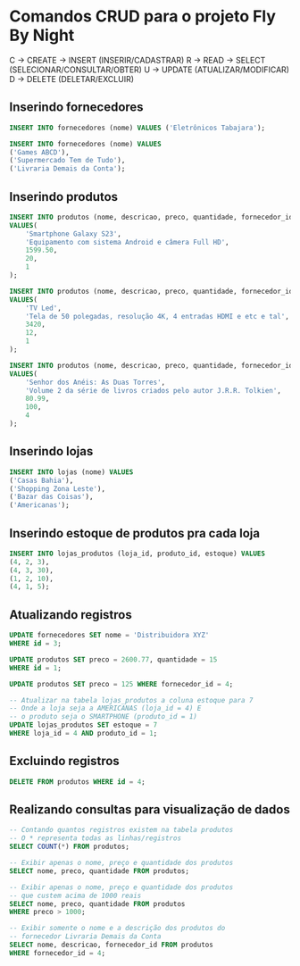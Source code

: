 # Comandos CRUD para o projeto Fly By Night

C -> CREATE -> INSERT (INSERIR/CADASTRAR)
R -> READ -> SELECT (SELECIONAR/CONSULTAR/OBTER)
U -> UPDATE (ATUALIZAR/MODIFICAR)
D -> DELETE (DELETAR/EXCLUIR)

## Inserindo fornecedores

```sql
INSERT INTO fornecedores (nome) VALUES ('Eletrônicos Tabajara');

INSERT INTO fornecedores (nome) VALUES
('Games ABCD'),
('Supermercado Tem de Tudo'),
('Livraria Demais da Conta');
```

## Inserindo produtos

```sql
INSERT INTO produtos (nome, descricao, preco, quantidade, fornecedor_id)
VALUES(
    'Smartphone Galaxy S23',
    'Equipamento com sistema Android e câmera Full HD',
    1599.50,
    20,
    1
);

INSERT INTO produtos (nome, descricao, preco, quantidade, fornecedor_id)
VALUES(
    'TV Led',
    'Tela de 50 polegadas, resolução 4K, 4 entradas HDMI e etc e tal',
    3420,
    12,
    1
);

INSERT INTO produtos (nome, descricao, preco, quantidade, fornecedor_id)
VALUES(
    'Senhor dos Anéis: As Duas Torres',
    'Volume 2 da série de livros criados pelo autor J.R.R. Tolkien',
    80.99,
    100,
    4
);
```

## Inserindo lojas

```sql
INSERT INTO lojas (nome) VALUES
('Casas Bahia'),
('Shopping Zona Leste'),
('Bazar das Coisas'),
('Americanas');
```

## Inserindo estoque de produtos pra cada loja

```sql
INSERT INTO lojas_produtos (loja_id, produto_id, estoque) VALUES
(4, 2, 3),
(4, 3, 30),
(1, 2, 10),
(4, 1, 5);
```

## Atualizando registros

```sql
UPDATE fornecedores SET nome = 'Distribuidora XYZ'
WHERE id = 3;

UPDATE produtos SET preco = 2600.77, quantidade = 15
WHERE id = 1;

UPDATE produtos SET preco = 125 WHERE fornecedor_id = 4;

-- Atualizar na tabela lojas_produtos a coluna estoque para 7
-- Onde a loja seja a AMERICANAS (loja_id = 4) E
-- o produto seja o SMARTPHONE (produto_id = 1)
UPDATE lojas_produtos SET estoque = 7
WHERE loja_id = 4 AND produto_id = 1;
```

## Excluindo registros

```sql
DELETE FROM produtos WHERE id = 4;
```

## Realizando consultas para visualização de dados

```sql
-- Contando quantos registros existem na tabela produtos
-- O * representa todas as linhas/registros
SELECT COUNT(*) FROM produtos;

-- Exibir apenas o nome, preço e quantidade dos produtos
SELECT nome, preco, quantidade FROM produtos;

-- Exibir apenas o nome, preço e quantidade dos produtos
-- que custem acima de 1000 reais
SELECT nome, preco, quantidade FROM produtos
WHERE preco > 1000;

-- Exibir somente o nome e a descrição dos produtos do
-- fornecedor Livraria Demais da Conta
SELECT nome, descricao, fornecedor_id FROM produtos
WHERE fornecedor_id = 4;
```




